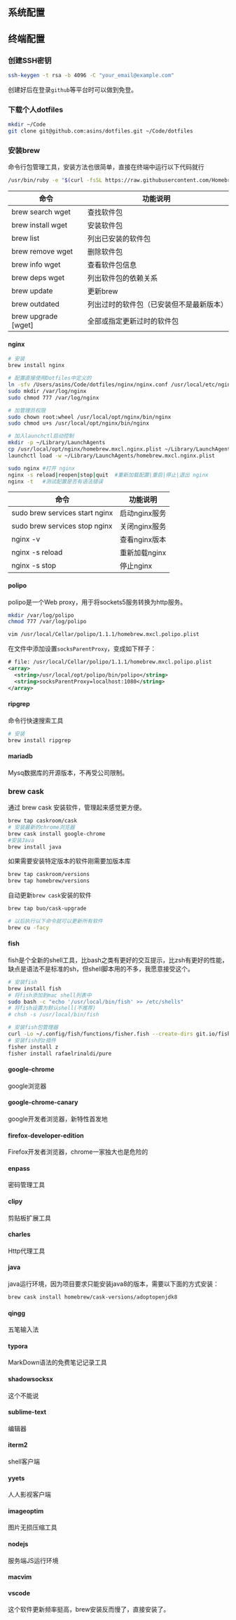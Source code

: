 ## 系统配置





## 终端配置

### 创建SSH密钥

```sh
ssh-keygen -t rsa -b 4096 -C "your_email@example.com"
```

创建好后在登录`github`等平台时可以做到免登。

### 下载个人dotfiles

```sh
mkdir ~/Code
git clone git@github.com:asins/dotfiles.git ~/Code/dotfiles
```

### 安装brew

命令行包管理工具，安装方法也很简单，直接在终端中运行以下代码就行

```sh
/usr/bin/ruby -e "$(curl -fsSL https://raw.githubusercontent.com/Homebrew/install/master/install)"
```

| 命令                | 功能说明                                 |
| ------------------- | ---------------------------------------- |
| brew search wget    | 查找软件包                               |
| brew install wget   | 安装软件包                               |
| brew list           | 列出已安装的软件包                       |
| brew remove wget    | 删除软件包                               |
| brew info wget      | 查看软件包信息                           |
| brew deps wget      | 列出软件包的依赖关系                     |
| brew update         | 更新brew                                 |
| brew outdated       | 列出过时的软件包（已安装但不是最新版本） |
| brew upgrade [wget] | 全部或指定更新过时的软件包               |


#### nginx

```sh
# 安装
brew install nginx

# 配置直接使用Dotfiles中定义的
ln -sfv /Users/asins/Code/dotfiles/nginx/nginx.conf /usr/local/etc/nginx/nginx.conf
sudo mkdir /var/log/nginx
sudo chmod 777 /var/log/nginx

# 加管理员权限
sudo chown root:wheel /usr/local/opt/nginx/bin/nginx
sudo chmod u+s /usr/local/opt/nginx/bin/nginx

# 加入launchctl启动控制
mkdir -p ~/Library/LaunchAgents
cp /usr/local/opt/nginx/homebrew.mxcl.nginx.plist ~/Library/LaunchAgents/
launchctl load -w ~/Library/LaunchAgents/homebrew.mxcl.nginx.plist

sudo nginx #打开 nginx
nginx -s reload|reopen|stop|quit  #重新加载配置|重启|停止|退出 nginx
nginx -t   #测试配置是否有语法错误
```


| 命令                           | 功能说明      |
| ------------------------------ | ------------- |
| sudo brew services start nginx | 启动nginx服务 |
| sudo brew services stop nginx  | 关闭nginx服务 |
| nginx -v                       | 查看nginx版本 |
| nginx -s reload                | 重新加载nginx |
| nginx -s stop                  | 停止nginx     |

#### polipo

polipo是一个Web proxy，用于将sockets5服务转换为http服务。

```sh
mkdir /var/log/polipo
chmod 777 /var/log/polipo

vim /usr/local/Cellar/polipo/1.1.1/homebrew.mxcl.polipo.plist
```

在文件中添加设置`socksParentProxy`，变成如下样子：

```xml 
# file: /usr/local/Cellar/polipo/1.1.1/homebrew.mxcl.polipo.plist
<array>
  <string>/usr/local/opt/polipo/bin/polipo</string>
  <string>socksParentProxy=localhost:1080</string>
</array>
```

#### ripgrep

命令行快速搜索工具

```sh
# 安装
brew install ripgrep
```



#### mariadb

Mysq数据库的开源版本，不再受公司限制。

### brew cask

通过 brew cask 安装软件，管理起来感觉更方便。

```sh
brew tap caskroom/cask
# 安装最新的chrome浏览器
brew cask install google-chrome
#安装Java
brew install java
```

如果需要安装特定版本的软件刚需要加版本库

```sh
brew tap caskroom/versions
brew tap homebrew/versions
```

自动更新`brew cask`安装的软件

```sh
brew tap buo/cask-upgrade

# 以后执行以下命令就可以更新所有软件
brew cu -facy
```

#### fish

fish是个全新的shell工具，比bash之类有更好的交互提示，比zsh有更好的性能，缺点是语法不是标准的sh，但shell脚本用的不多，我愿意接受这个。

```sh
# 安装fish
brew install fish
# 将fish添加到mac shell列表中
sudo bash -c "echo '/usr/local/bin/fish' >> /etc/shells"
# 将fish设置为默认shell(不推荐)
# chsh -s /usr/local/bin/fish

# 安装fish包管理器
curl -Lo ~/.config/fish/functions/fisher.fish --create-dirs git.io/fisherman
# 安装fish的z插件
fisher install z
fisher install rafaelrinaldi/pure
```

#### google-chrome
google浏览器

#### google-chrome-canary
google开发者浏览器，新特性首发地

#### firefox-developer-edition
Firefox开发者浏览器，chrome一家独大也是危险的

#### enpass
密码管理工具

#### clipy
剪贴板扩展工具

#### charles
Http代理工具

#### java
java运行环境，因为项目要求只能安装java8的版本，需要以下面的方式安装：

```sh
brew cask install homebrew/cask-versions/adoptopenjdk8
```



#### qingg
五笔输入法

#### typora
MarkDown语法的免费笔记记录工具

#### shadowsocksx
这个不能说

#### sublime-text
编辑器

#### iterm2
shell客户端

#### yyets
人人影视客户端

#### imageoptim
图片无损压缩工具

#### nodejs

服务端JS运行环境

#### macvim

#### vscode

这个软件更新频率挺高，brew安装反而慢了，直接安装了。